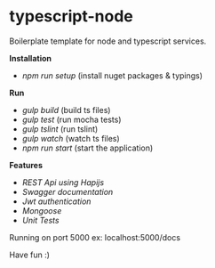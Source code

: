 # typescript-node

Boilerplate template for node and typescript services.

**Installation**

* *npm run setup* (install nuget packages & typings)

**Run**

* *gulp build* (build ts files)
* *gulp test* (run mocha tests)
* *gulp tslint* (run tslint)
* *gulp watch* (watch ts files)
* *npm run start* (start the application)

**Features**

* *REST Api using Hapijs*
* *Swagger documentation*
* *Jwt authentication*
* *Mongoose*
* *Unit Tests*

Running on port 5000 ex: localhost:5000/docs

Have fun :)
